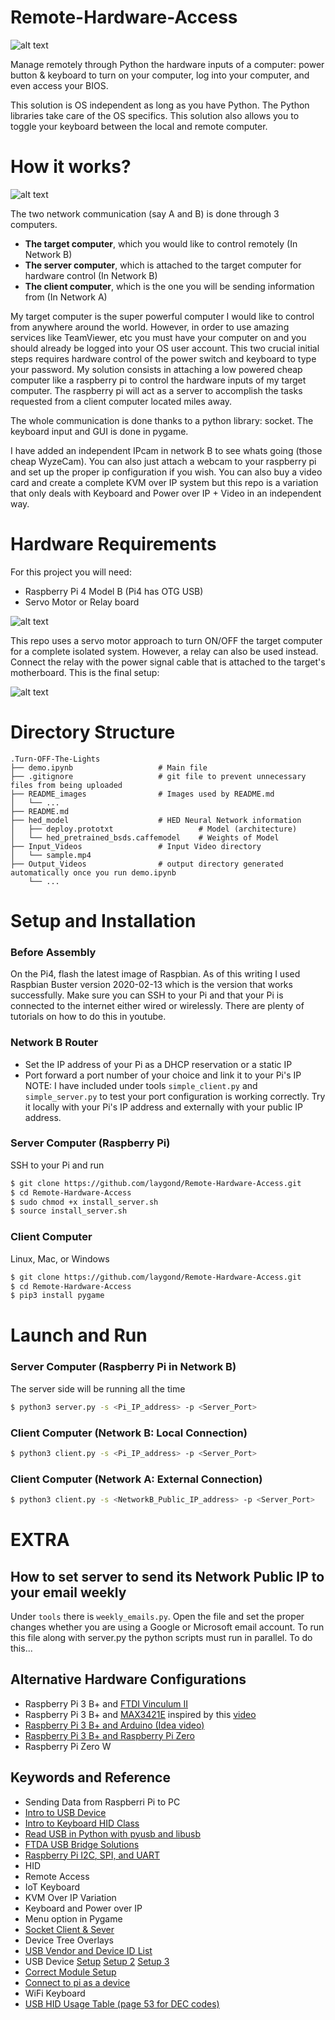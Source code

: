 [//]: # (----Image References List ---)
[image1]: ./README_images/demo.gif
[image2]: ./README_images/general_diagram.PNG
[image3]: ./README_images/hardware_diagram.PNG
[image4]: ./README_images/hardware_pic.PNG

# Remote-Hardware-Access
![alt text][image1]

Manage remotely through Python the hardware inputs of a computer: power button &amp; keyboard to turn on your computer, log into your computer, and even access your BIOS.

This solution is OS independent as long as you have Python. The Python libraries take care of the OS specifics. This solution also allows you to toggle your keyboard between the local and remote computer. 

# How it works?
![alt text][image2]

The two network communication (say A and B) is done through 3 computers. 
- <b>The target computer</b>, which you would like to control remotely (In Network B)
- <b>The server computer</b>, which is attached to the target computer for hardware control (In Network B)
- <b>The client computer</b>, which is the one you will be sending information from (In Network A)

My target computer is the super powerful computer I would like to control from anywhere around the world. However, in order to use amazing services like TeamViewer, etc you must have your computer on and you should already be logged into your OS user account. This two crucial initial steps requires hardware control of the power switch and keyboard to type your password. My solution consists in attaching a low powered cheap computer like a raspberry pi to control the hardware inputs of my target computer. The raspberry pi will act as a server to accomplish the tasks requested from a client computer located miles away. 

The whole communication is done thanks to a python library: socket. The keyboard input and GUI is done in pygame.

I have added an independent IPcam in network B to see whats going (those cheap WyzeCam). You can also just attach a webcam to your raspberry pi and set up the proper ip configuration if you wish. You can also buy a video card and create a complete KVM over IP system but this repo is a variation that only deals with Keyboard and Power over IP + Video in an independent way.

# Hardware Requirements
For this project you will need:
* Raspberry Pi 4 Model B (Pi4 has OTG USB)
* Servo Motor or Relay board

![alt text][image3]

This repo uses a servo motor approach to turn ON/OFF the target computer for a complete isolated system. However, a relay can also be used instead. Connect the relay with the power signal cable that is attached to the target's motherboard. This is the final setup:

![alt text][image4]

# Directory Structure
```
.Turn-OFF-The-Lights
├── demo.ipynb                   # Main file
├── .gitignore                   # git file to prevent unnecessary files from being uploaded
├── README_images                # Images used by README.md
│   └── ...
├── README.md
├── hed_model                    # HED Neural Network information
│   ├── deploy.prototxt                   # Model (architecture)
│   └── hed_pretrained_bsds.caffemodel    # Weights of Model
├── Input_Videos                 # Input Video directory
│   └── sample.mp4
├── Output_Videos                # output directory generated automatically once you run demo.ipynb
    └── ...
```

# Setup and Installation
### Before Assembly
On the Pi4, flash the latest image of Raspbian. As of this writing I used Raspbian Buster version 2020-02-13 which is the version that works successfully. Make sure you can SSH to your Pi and that your Pi is connected to the internet either wired or wirelessly. There are plenty of tutorials on how to do this in youtube.

### Network B Router
* Set the IP address of your Pi as a DHCP reservation or a static IP
* Port forward a port number of your choice and link it to your Pi's IP 
NOTE: I have included under tools `simple_client.py` and `simple_server.py` to test your port configuration is working correctly. Try it locally with your Pi's IP address and externally with your public IP address.

### Server Computer (Raspberry Pi)
SSH to your Pi and run
```sh
$ git clone https://github.com/laygond/Remote-Hardware-Access.git
$ cd Remote-Hardware-Access
$ sudo chmod +x install_server.sh
$ source install_server.sh
```

### Client Computer 
Linux, Mac, or Windows
```sh
$ git clone https://github.com/laygond/Remote-Hardware-Access.git
$ cd Remote-Hardware-Access
$ pip3 install pygame
```

# Launch and Run
### Server Computer (Raspberry Pi in Network B)
The server side will be running all the time
```sh
$ python3 server.py -s <Pi_IP_address> -p <Server_Port>
```
### Client Computer (Network B: Local Connection)
```sh
$ python3 client.py -s <Pi_IP_address> -p <Server_Port>
```
### Client Computer (Network A: External Connection)
```sh
$ python3 client.py -s <NetworkB_Public_IP_address> -p <Server_Port>
```


# EXTRA
## How to set server to send its Network Public IP to your email weekly
Under `tools` there is `weekly_emails.py`. Open the file and set the proper changes whether you are using a Google or Microsoft email account. To run this file along with server.py the python scripts must run in parallel. To do this...


## Alternative Hardware Configurations
* Raspberry Pi 3 B+ and [FTDI Vinculum II](https://www.ftdichip.com/Support/Documents/AppNotes/AN_199_VNC2_SPI_SLAVE_to_HID_Class_Device_Bridge.pdf)
* Raspberry Pi 3 B+ and [MAX3421E](https://www.maximintegrated.com/en/products/interface/controllers-expanders/MAX3421E.html) inspired by this [video](https://www.youtube.com/watch?v=pwg39X9Imh0)
* [Raspberry Pi 3 B+ and Arduino (Idea video)](https://www.youtube.com/watch?v=wTbjmulNSlw&list=PL-l6K_RPZ_ebZydwerBPCYfzPzMOY6LcQ&index=5&t=0s)
* [Raspberry Pi 3 B+ and Raspberry Pi Zero](https://github.com/Fmstrat/diy-ipmi)
* Raspberry Pi Zero W

## Keywords and Reference
* Sending Data from Raspberri Pi to PC
* [Intro to USB Device](https://www.electronicdesign.com/technologies/boards/article/21801151/how-to-create-and-program-usb-devices)
* [Intro to Keyboard HID Class](https://www.youtube.com/watch?v=1unTKKGd8qs)
* [Read USB in Python with pyusb and libusb](https://www.youtube.com/watch?v=xfhzbw93rzw)
* [FTDA USB Bridge Solutions](https://www.ftdichip.com/USB.html)
* [Raspberry Pi I2C, SPI, and UART](https://www.mbtechworks.com/hardware/raspberry-pi-UART-SPI-I2C.html)
* HID 
* Remote Access
* IoT Keyboard
* KVM Over IP Variation
* Keyboard and Power over IP
* Menu option in Pygame
* [Socket Client & Sever](https://docs.python.org/3/howto/sockets.html)
* Device Tree Overlays
* [USB Vendor and Device ID List](http://www.linux-usb.org/usb.ids)
* USB Device [Setup](https://randomnerdtutorials.com/raspberry-pi-zero-usb-keyboard-hid/) [Setup 2](https://www.rmedgar.com/blog/using-rpi-zero-as-keyboard-setup-and-device-definition) [Setup 3](https://cdn-learn.adafruit.com/downloads/pdf/turning-your-raspberry-pi-zero-into-a-usb-gadget.pdf)
* [Correct Module Setup](https://wiki.archlinux.org/index.php/Kernel_module)
* [Connect to pi as a device](https://makezine.com/2014/02/28/talking-to-the-raspberry-pis-serial-console-with-an-ftdi-breakout-board/)
* WiFi Keyboard
* [USB HID Usage Table (page 53 for DEC codes)](https://www.usb.org/sites/default/files/documents/hut1_12v2.pdf)

